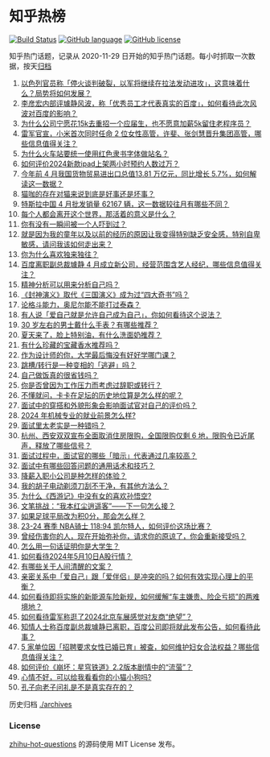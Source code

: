 # 知乎热榜
[![Build Status](https://github.com/ToWeLong/zhihu-hot-questions/workflows/CI/badge.svg)](https://github.com/ToWeLong/zhihu-hot-questions/actions)
[![GitHub language](https://img.shields.io/badge/language-golang-orange.svg)](https://golang.org/)
[![GitHub license](https://img.shields.io/github/license/ToWeLong/zhihu-hot-questions)](https://github.com/ToWeLong/zhihu-hot-questions/blob/main/LICENSE)

知乎热门话题，记录从 2020-11-29 日开始的知乎热门话题。每小时抓取一次数据，按天[归档](./archives)

<!-- BEGIN -->

1. [以色列官员称「停火谈判破裂，以军将继续在拉法发动进攻」，这意味着什么？局势将如何发展？](https://www.zhihu.com/question/655536394)
1. [李彦宏内部评璩静风波，称「优秀员工才代表真实的百度」，如何看待此次风波对百度的影响？](https://www.zhihu.com/question/655540460)
1. [为什么公司宁愿花15k去重招一个应届生，也不愿意加薪5k留住老程序员？](https://www.zhihu.com/question/648910843)
1. [雷军官宣，小米首次同时任命 2 位女性高管，许斐、张剑慧晋升集团高管，哪些信息值得关注？](https://www.zhihu.com/question/655381875)
1. [为什么火车站要统一使用红色隶书字体做站名？](https://www.zhihu.com/question/651933772)
1. [如何评价2024新款ipad上架两小时预约人数过万？](https://www.zhihu.com/question/655343893)
1. [今年前 4 月我国货物贸易进出口总值13.81 万亿元，同比增长 5.7%，如何解读这一数据？](https://www.zhihu.com/question/655438487)
1. [猫咖的存在对猫来说到底是好事还是坏事？](https://www.zhihu.com/question/654752854)
1. [特斯拉中国 4 月批发销量 62167 辆，这一数据较往月有哪些不同？](https://www.zhihu.com/question/655323493)
1. [每个人都会离开这个世界，那活着的意义是什么？](https://www.zhihu.com/question/655498158)
1. [你有没有一瞬间被一个人吓到过？](https://www.zhihu.com/question/317337121)
1. [就是因为我的童年以及以前的经历的原因让我变得特别缺乏安全感，特别自卑敏感，请问我该如何走出来？](https://www.zhihu.com/question/655124731)
1. [你为什么喜欢独来独往？](https://www.zhihu.com/question/654171505)
1. [百度离职副总裁璩静 4 月成立新公司，经营范围含艺人经纪，哪些信息值得关注？](https://www.zhihu.com/question/655536793)
1. [精神分析可以用来分析自己吗？](https://www.zhihu.com/question/654712396)
1. [《封神演义》取代《三国演义》成为过“四大奇书”吗？](https://www.zhihu.com/question/654679081)
1. [论格斗能力，奥尼尔能不能打过泰森？](https://www.zhihu.com/question/346735732)
1. [有人说「爱自己就是允许自己成为自己」，你如何看待这个说法？](https://www.zhihu.com/question/655377121)
1. [30 岁左右的男士戴什么手表？有哪些推荐？](https://www.zhihu.com/question/654497259)
1. [夏天来了，脸上特别油，有什么洗面奶推荐？](https://www.zhihu.com/question/650299028)
1. [有什么珍藏的宝藏香水推荐吗？](https://www.zhihu.com/question/651145814)
1. [作为设计师的你，大学最后悔没有好好学哪门课？](https://www.zhihu.com/question/652210926)
1. [跳槽/转行是一种变相的「逃避」吗？](https://www.zhihu.com/question/652234847)
1. [自己做饭真的很省钱吗？](https://www.zhihu.com/question/649593380)
1. [你是否曾因为工作压力而考虑过辞职或转行？](https://www.zhihu.com/question/653906653)
1. [不懂就问，卡卡在足坛的历史地位算是怎么样的呢？](https://www.zhihu.com/question/456523732)
1. [面试中的穿搭和外貌形象会影响面试官对自己的评价吗？](https://www.zhihu.com/question/652074400)
1. [2024 年机械专业的就业前景怎么样?](https://www.zhihu.com/question/651409246)
1. [面试里太老实是一种错吗？](https://www.zhihu.com/question/652234861)
1. [杭州、西安双双宣布全面取消住房限购，全国限购仅剩 6 地，限购令已近尾声，释放了哪些信号？](https://www.zhihu.com/question/655459201)
1. [面试过程中，面试官的哪些「暗示」代表通过几率较高？](https://www.zhihu.com/question/651409414)
1. [面试中有哪些回答问题的通用话术和技巧？](https://www.zhihu.com/question/651409271)
1. [降薪入职小公司是种怎样的体验？](https://www.zhihu.com/question/652238193)
1. [我的胡子电动剃须刀刮不干净，有其他方法么？](https://www.zhihu.com/question/21928839)
1. [为什么《西游记》中没有女的喜欢孙悟空?](https://www.zhihu.com/question/569137722)
1. [文笔挑战：“我本红尘逍遥客”——下一句怎么接？](https://www.zhihu.com/question/655190982)
1. [如果足球平局改为积0分，那会怎么样？](https://www.zhihu.com/question/654942956)
1. [23-24 赛季 NBA骑士 118:94 凯尔特人，如何评价这场比赛？](https://www.zhihu.com/question/655528229)
1. [曾经伤害你的人，现在开始弥补你，请求你的原谅了，你会重新接受吗？](https://www.zhihu.com/question/655343848)
1. [怎么用一句话证明你是大学生？](https://www.zhihu.com/question/655208109)
1. [如何看待2024年5月10日A股行情？](https://www.zhihu.com/question/655425984)
1. [有哪些关于人间清醒的文案？](https://www.zhihu.com/question/655320072)
1. [亲密关系中「爱自己」跟「爱伴侣」是冲突的吗？如何有效实现心理上的平衡？](https://www.zhihu.com/question/655377101)
1. [如何看待即将实施的新能源车险新规，如何缓解“车主嫌贵、险企亏损”的两难境地？](https://www.zhihu.com/question/655479421)
1. [如何看待雷军称逛了2024北京车展感觉对友商“绝望”？](https://www.zhihu.com/question/655216484)
1. [知情人士称百度副总裁璩静已离职，百度公司即将就此发布公告，如何看待此事？](https://www.zhihu.com/question/655491664)
1. [5 家单位因「招聘要求女性已婚已育」被查，如何维护妇女合法权益？哪些信息值得关注？](https://www.zhihu.com/question/655450619)
1. [如何评价《崩坏：星穹铁道》2.2版本剧情中的“流萤”？](https://www.zhihu.com/question/655316594)
1. [心情不好，可以给我看看你的小猫小狗吗?](https://www.zhihu.com/question/650091035)
1. [孔子向老子问礼是不是真实存在的？](https://www.zhihu.com/question/655503027)

<!-- END -->

历史归档 [./archives](./archives)


### License
[zhihu-hot-questions](https://github.com/towelong/zhihu-hot-questions) 的源码使用 MIT License 发布。